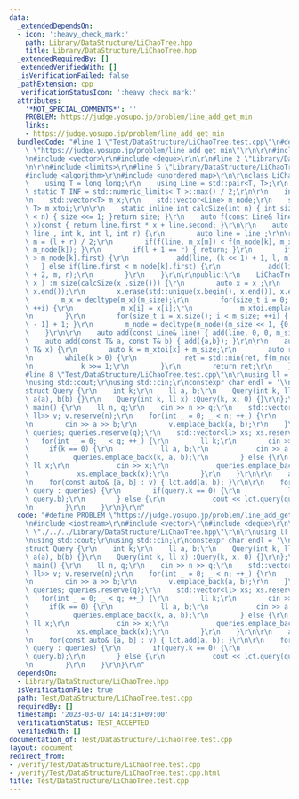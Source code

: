 ```yaml
---
data:
  _extendedDependsOn:
  - icon: ':heavy_check_mark:'
    path: Library/DataStructure/LiChaoTree.hpp
    title: Library/DataStructure/LiChaoTree.hpp
  _extendedRequiredBy: []
  _extendedVerifiedWith: []
  _isVerificationFailed: false
  _pathExtension: cpp
  _verificationStatusIcon: ':heavy_check_mark:'
  attributes:
    '*NOT_SPECIAL_COMMENTS*': ''
    PROBLEM: https://judge.yosupo.jp/problem/line_add_get_min
    links:
    - https://judge.yosupo.jp/problem/line_add_get_min
  bundledCode: "#line 1 \"Test/DataStructure/LiChaoTree.test.cpp\"\n#define PROBLEM\
    \ \"https://judge.yosupo.jp/problem/line_add_get_min\"\r\n\r\n#include <iostream>\r\
    \n#include <vector>\r\n#include <deque>\r\n\r\n#line 2 \"Library/DataStructure/LiChaoTree.hpp\"\
    \n\r\n#include <limits>\r\n#line 5 \"Library/DataStructure/LiChaoTree.hpp\"\n\
    #include <algorithm>\r\n#include <unordered_map>\r\n\r\nclass LiChaoTree {\r\n\
    \    using T = long long;\r\n    using Line = std::pair<T, T>;\r\n    constexpr\
    \ static T INF = std::numeric_limits< T >::max() / 2;\r\n\r\n    int m_size;\r\
    \n    std::vector<T> m_x;\r\n    std::vector<Line> m_node;\r\n    std::unordered_map<T,\
    \ T> m_xtoi;\r\n\r\n    static inline int calcSize(int n) { int size = 1; while(size\
    \ < n) { size <<= 1; }return size; }\r\n    auto f(const Line& line, const T&\
    \ x)const { return line.first * x + line.second; }\r\n\r\n    auto add(const Line&\
    \ line_, int k, int l, int r) {\r\n        auto line = line_;\r\n\r\n        auto\
    \ m = (l + r) / 2;\r\n        if(f(line, m_x[m]) < f(m_node[k], m_x[m])) { std::swap(line,\
    \ m_node[k]); }\r\n        if(l + 1 == r) { return; }\r\n        if(line.first\
    \ > m_node[k].first) {\r\n            add(line, (k << 1) + 1, l, m);\r\n     \
    \   } else if(line.first < m_node[k].first) {\r\n            add(line, (k << 1)\
    \ + 2, m, r);\r\n        }\r\n    }\r\n\r\npublic:\r\n    LiChaoTree(const std::vector<T>&\
    \ x_) :m_size(calcSize(x_.size())) {\r\n        auto x = x_;\r\n        std::sort(x.begin(),\
    \ x.end());\r\n        x.erase(std::unique(x.begin(), x.end()), x.end());\r\n\
    \        m_x = decltype(m_x)(m_size);\r\n        for(size_t i = 0; i < x.size();\
    \ ++i) {\r\n            m_x[i] = x[i];\r\n            m_xtoi.emplace(x[i], i);\r\
    \n        }\r\n        for(size_t i = x.size(); i < m_size; ++i) { m_x[i] = m_x[i\
    \ - 1] + 1; }\r\n        m_node = decltype(m_node)(m_size << 1, {0,INF});\r\n\
    \    }\r\n\r\n    auto add(const Line& line) { add(line, 0, 0, m_size); }\r\n\
    \    auto add(const T& a, const T& b) { add({a,b}); }\r\n\r\n    auto query(const\
    \ T& x) {\r\n        auto k = m_xtoi[x] + m_size;\r\n        auto ret = INF;\r\
    \n        while(k > 0) {\r\n            ret = std::min(ret, f(m_node[k - 1], x));\r\
    \n            k >>= 1;\r\n        }\r\n        return ret;\r\n    }\r\n};\r\n\
    #line 8 \"Test/DataStructure/LiChaoTree.test.cpp\"\n\r\nusing ll = long long;\r\
    \nusing std::cout;\r\nusing std::cin;\r\nconstexpr char endl = '\\n';\r\n\r\n\
    struct Query {\r\n    int k;\r\n    ll a, b;\r\n    Query(int k, ll a, ll b) :k(k),\
    \ a(a), b(b) {}\r\n    Query(int k, ll x) :Query(k, x, 0) {}\r\n};\r\n\r\nsigned\
    \ main() {\r\n    ll n, q;\r\n    cin >> n >> q;\r\n    std::vector<std::pair<ll,\
    \ ll>> v; v.reserve(n);\r\n    for(int _ = 0; _ < n; ++_) {\r\n        ll a, b;\r\
    \n        cin >> a >> b;\r\n        v.emplace_back(a, b);\r\n    }\r\n    std::vector<Query>\
    \ queries; queries.reserve(q);\r\n    std::vector<ll> xs; xs.reserve(q);\r\n \
    \   for(int _ = 0; _ < q; ++_) {\r\n        ll k;\r\n        cin >> k;\r\n   \
    \     if(k == 0) {\r\n            ll a, b;\r\n            cin >> a >> b;\r\n \
    \           queries.emplace_back(k, a, b);\r\n        } else {\r\n           \
    \ ll x;\r\n            cin >> x;\r\n            queries.emplace_back(k, x);\r\n\
    \            xs.emplace_back(x);\r\n        }\r\n    }\r\n\r\n    auto lct = LiChaoTree(xs);\r\
    \n    for(const auto& [a, b] : v) { lct.add(a, b); }\r\n\r\n    for(const auto&\
    \ query : queries) {\r\n        if(query.k == 0) {\r\n            lct.add(query.a,\
    \ query.b);\r\n        } else {\r\n            cout << lct.query(query.a) << endl;\r\
    \n        }\r\n    }\r\n}\r\n"
  code: "#define PROBLEM \"https://judge.yosupo.jp/problem/line_add_get_min\"\r\n\r\
    \n#include <iostream>\r\n#include <vector>\r\n#include <deque>\r\n\r\n#include\
    \ \"./../../Library/DataStructure/LiChaoTree.hpp\"\r\n\r\nusing ll = long long;\r\
    \nusing std::cout;\r\nusing std::cin;\r\nconstexpr char endl = '\\n';\r\n\r\n\
    struct Query {\r\n    int k;\r\n    ll a, b;\r\n    Query(int k, ll a, ll b) :k(k),\
    \ a(a), b(b) {}\r\n    Query(int k, ll x) :Query(k, x, 0) {}\r\n};\r\n\r\nsigned\
    \ main() {\r\n    ll n, q;\r\n    cin >> n >> q;\r\n    std::vector<std::pair<ll,\
    \ ll>> v; v.reserve(n);\r\n    for(int _ = 0; _ < n; ++_) {\r\n        ll a, b;\r\
    \n        cin >> a >> b;\r\n        v.emplace_back(a, b);\r\n    }\r\n    std::vector<Query>\
    \ queries; queries.reserve(q);\r\n    std::vector<ll> xs; xs.reserve(q);\r\n \
    \   for(int _ = 0; _ < q; ++_) {\r\n        ll k;\r\n        cin >> k;\r\n   \
    \     if(k == 0) {\r\n            ll a, b;\r\n            cin >> a >> b;\r\n \
    \           queries.emplace_back(k, a, b);\r\n        } else {\r\n           \
    \ ll x;\r\n            cin >> x;\r\n            queries.emplace_back(k, x);\r\n\
    \            xs.emplace_back(x);\r\n        }\r\n    }\r\n\r\n    auto lct = LiChaoTree(xs);\r\
    \n    for(const auto& [a, b] : v) { lct.add(a, b); }\r\n\r\n    for(const auto&\
    \ query : queries) {\r\n        if(query.k == 0) {\r\n            lct.add(query.a,\
    \ query.b);\r\n        } else {\r\n            cout << lct.query(query.a) << endl;\r\
    \n        }\r\n    }\r\n}\r\n"
  dependsOn:
  - Library/DataStructure/LiChaoTree.hpp
  isVerificationFile: true
  path: Test/DataStructure/LiChaoTree.test.cpp
  requiredBy: []
  timestamp: '2023-03-07 14:14:31+09:00'
  verificationStatus: TEST_ACCEPTED
  verifiedWith: []
documentation_of: Test/DataStructure/LiChaoTree.test.cpp
layout: document
redirect_from:
- /verify/Test/DataStructure/LiChaoTree.test.cpp
- /verify/Test/DataStructure/LiChaoTree.test.cpp.html
title: Test/DataStructure/LiChaoTree.test.cpp
---
```

